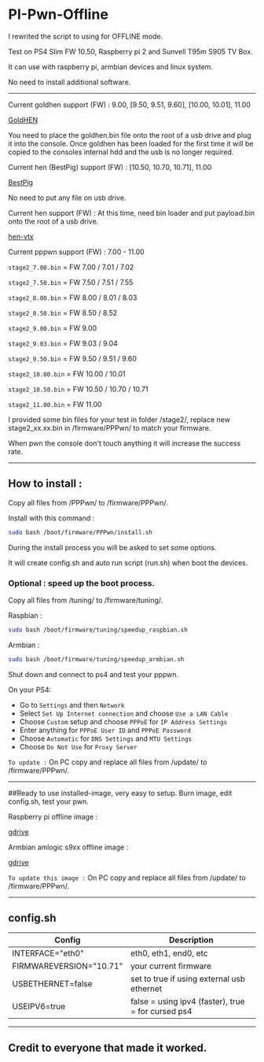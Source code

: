 # PI-Pwn-Offline

I rewrited the script to using for OFFLINE mode.

Test on PS4 Slim FW 10.50, Raspberry pi 2 and Sunvell T95m S905 TV Box.

It can use with raspberry pi, armbian devices and linux system.

No need to install additional software.

---------------------------------------------------------------------------------------

Current goldhen support       (FW) : 9.00, [9.50, 9.51, 9.60], [10.00, 10.01], 11.00

[GoldHEN](https://github.com/GoldHEN/GoldHEN/releases)

You need to place the goldhen.bin file onto the root of a usb drive and plug it into the console.
Once goldhen has been loaded for the first time it will be copied to the consoles internal hdd and the usb is no longer required.

Current hen (BestPig) support (FW) : [10.50, 10.70, 10.71], 11.00

[BestPig](https://github.com/BestPig/ps4-hen-vtx/releases)

No need to put any file on usb drive.

Current hen support           (FW) : At this time, need bin loader and put payload.bin onto the root of a usb drive.

[hen-vtx](https://github.com/EchoStretch/ps4-hen-vtx/releases)

Current pppwn support         (FW) : 7.00 - 11.00

`stage2_7.00.bin`  = FW 7.00 / 7.01 / 7.02

`stage2_7.50.bin`  = FW 7.50 / 7.51 / 7.55

`stage2_8.00.bin`  = FW 8.00 / 8.01 / 8.03

`stage2_8.50.bin`  = FW 8.50 / 8.52

`stage2_9.00.bin`  = FW 9.00

`stage2_9.03.bin`  = FW 9.03 / 9.04

`stage2_9.50.bin`  = FW 9.50 / 9.51 / 9.60

`stage2_10.00.bin` = FW 10.00 / 10.01

`stage2_10.50.bin` = FW 10.50 / 10.70 / 10.71

`stage2_11.00.bin` = FW 11.00

I provided some bin files for your test in folder /stage2/, replace new stage2_xx.xx.bin in /firmware/PPPwn/ to match your firmware.

When pwn the console don't touch anything it will increase the success rate.

---------------------------------------------------------------------------------------


## How to install :

Copy all files from /PPPwn/ to /firmware/PPPwn/.

Install with this command :

```sh
sudo bash /boot/firmware/PPPwn/install.sh
```

During the install process you will be asked to set some options.

It will create config.sh and auto run script (run.sh) when boot the devices.

### Optional : speed up the boot process.

Copy all files from /tuning/ to /firmware/tuning/.

Raspbian :

```sh
sudo bash /boot/firmware/tuning/speedup_raspbian.sh
```

Armbian :

```sh
sudo bash /boot/firmware/tuning/speedup_armbian.sh
```

Shut down and connect to ps4 and test your pppwn.

On your PS4:

- Go to `Settings` and then `Network`
- Select `Set Up Internet connection` and choose `Use a LAN Cable`
- Choose `Custom` setup and choose `PPPoE` for `IP Address Settings`
- Enter anything for `PPPoE User ID` and `PPPoE Password`
- Choose `Automatic` for `DNS Settings` and `MTU Settings`
- Choose `Do Not Use` for `Proxy Server`



`To update :` On PC copy and replace all files from /update/ to /firmware/PPPwn/.

---------------------------------------------------------------------------------------


##Ready to use installed-image, very easy to setup. Burn image, edit config.sh, test your pwn.


Raspberry pi offline image :

[gdrive](https://drive.google.com/file/d/1B77cpOlqDezk_ZGb8Iq76Zwk2XyXiXLm/view)


Armbian amlogic s9xx offline image :

[gdrive](https://drive.google.com/file/d/1lJDEnSDJddFn1aSHEMuiIIfhtkltQSNp/view)



`To update this image :` On PC copy and replace all files from /update/ to /firmware/PPPwn/.

---------------------------------------------------------------------------------------
## config.sh

| Config | Description |
| --- | --- |
| INTERFACE="eth0" | eth0, eth1, end0, etc |
| FIRMWAREVERSION="10.71" | your current firmware |
| USBETHERNET=false | set to true if using external usb ethernet |
| USEIPV6=true | false = using ipv4 (faster), true = for cursed ps4 |

---------------------------------------------------------------------------------------

## Credit to everyone that made it worked.
